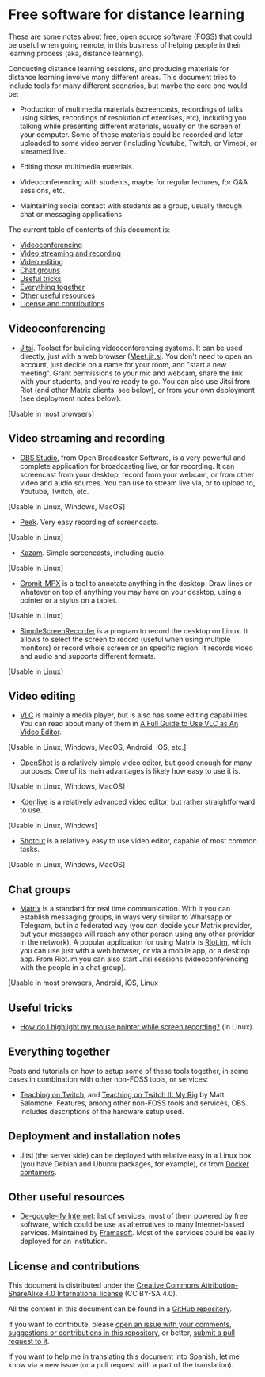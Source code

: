 # Free software for distance learning

These are some notes about free, open source software (FOSS) that could be useful when going remote, in this business of helping people in their learning process (aka, distance learning).

Conducting distance learning sessions, and producing materials for distance learning involve many different areas. This document tries to include tools for many different scenarios, but maybe the core one would be:

* Production of multimedia materials (screencasts, recordings of talks using slides, recordings of resolution of exercises, etc), including you talking while presenting different materials, usually on the screen of your computer. Some of these materials could be recorded and later uploaded to some video server (including Youtube, Twitch, or Vimeo), or streamed live.

* Editing those multimedia materials.

* Videoconferencing with students, maybe for regular lectures, for Q&A sessions, etc.

* Maintaining social contact with students as a group, usually through chat or messaging applications.

The current table of contents of this document is:

* [Videoconferencing](#videoconferencing)
* [Video streaming and recording](#videostreaming)
* [Video editing](#videoediting)
* [Chat groups](#chat)
* [Useful tricks](#tricks)
* [Everything together](#together)
* [Other useful resources](#resources)
* [License and contributions](#license)


## <a name="videoconferencing"></a>Videoconferencing


* [Jitsi](https://jitsi.org). Toolset for building videoconferencing systems. It can be used directly, just with a web browser ([Meet.jit.si](https://meet.jit.si). You don't need to open an account, just decide on a name for your room, and "start a new meeting". Grant permissions to your mic and webcam, share the link with your students, and you're ready to go. You can also use Jitsi from Riot (and other Matrix clients, see below), or from your own deployment (see deployment notes below).

[Usable in most browsers]


## <a name="videostreaming"></a>Video streaming and recording

* [OBS Studio](https://obsproject.com/), from Open Broadcaster Software, is a very powerful and complete application for broadcasting live, or for recording. It can screencast from your desktop, record from your webcam, or from other video and audio sources. You can use to stream live via, or to upload to, Youtube, Twitch, etc.

[Usable in Linux, Windows, MacOS]

* [Peek](https://github.com/phw/peek). Very easy recording of screencasts.

[Usable in Linux]

* [Kazam](https://launchpad.net/kazam). Simple screencasts, including audio.

[Usable in Linux]

* [Gromit-MPX](https://github.com/bk138/gromit-mpx) is a tool to annotate anything in the desktop. Draw lines or whatever on top of anything you may have on your desktop, using a pointer or a stylus on a tablet.

[Usable in Linux]

* [SimpleScreenRecorder](https://www.maartenbaert.be/simplescreenrecorder/) is a program to record the desktop on Linux. It allows to select the screen to record (useful when using multiple monitors) or record whole screen or an specific region. It records video and audio and supports different formats.

[Usable in [Linux](https://www.maartenbaert.be/simplescreenrecorder/#download)]


## <a name="videoediting"></a>Video editing

* [VLC](https://vlc.media/) is mainly a media player, but is also has some editing capabilities. You can read about many of them in [A Full Guide to Use VLC as An Video Editor](https://videoconverter.wondershare.com/vlc/how-to-use-vlc-as-a-video-editor.html).

[Usable in Linux, Windows, MacOS, Android, iOS, etc.]

* [OpenShot](https://www.openshot.org/) is a relatively simple video editor, but good enough for many purposes. One of its main advantages is likely how easy to use it is.

[Usable in Linux, Windows, MacOS]

* [Kdenlive](https://kdenlive.org/) is a relatively advanced video editor, but rather straightforward to use.

[Usable in Linux, Windows]

* [Shotcut](https://shotcut.org/) is a relatively easy to use video editor, capable of most common tasks.

[Usable in Linux, Windows, MacOS]

## <a name="chat"></a>Chat groups

* [Matrix](https://matrix.org/) is a standard for real time communication. With it you can establish messaging groups, in ways very similar to Whatsapp or Telegram, but in a federated way (you can decide your Matrix provider, but your messages will reach any other person using any other provider in the network). A popular application for using Matrix is [Riot.im](https://riot.im/), which you can use just with a web browser, or via a mobile app, or a desktop app. From Riot.im you can also start Jitsi sessions (videoconferencing with the people in a chat group).

[Usable in most browsers, Android, iOS, Linux

## <a name="tricks"></a>Useful tricks

* [How do I highlight my mouse pointer while screen recording?](https://askubuntu.com/questions/777896/how-do-i-highlight-my-mouse-pointer-while-screen-recording) (in Linux).

## <a name="together"></a>Everything together

Posts and tutorials on how to setup some of these tools together, in some cases in combination with other non-FOSS tools, or services:

* [Teaching on Twitch](http://matthematics.com/teach-on-twitch/), and [Teaching on Twitch II: My Rig](http://matthematics.com/teach-on-twitch-my-setup/) by Matt Salomone. Features, among other non-FOSS tools and services, OBS. Includes descriptions of the hardware setup used.

## <a name="deployment"></a>Deployment and installation notes

* Jitsi (the server side) can be deployed with relative easy in a Linux box (you have Debian and Ubuntu packages, for example), or from [Docker containers](https://github.com/jitsi/docker-jitsi-meet).

## <a name="resources"></a>Other useful resources

* [De-google-ify Internet](https://degooglisons-internet.org/en/list): list of services, most of them powered by free software, which could be use as alternatives to many Internet-based services. Maintained by [Framasoft](https://framasoft.org/en/association/). Most of the services could be easily deployed for an institution.

## <a name="license"></a>License and contributions

This document is distributed under the [Creative Commons Attribution-ShareAlike 4.0 International license](https://creativecommons.org/licenses/by-sa/4.0/) (CC BY-SA 4.0).

All the content in this document can be found in a [GitHub repository](https://github.com/jgbarah/Notes/).

If you want to contribute, please [open an issue with your comments, suggestions or contributions in this repository](https://github.com/jgbarah/Notes/issues/new), or better, [submit a pull request to it](https://github.com/jgbarah/Notes/pulls).

If you want to help me in translating this document into Spanish, let me know via a new issue (or a pull request with a part of the translation).
